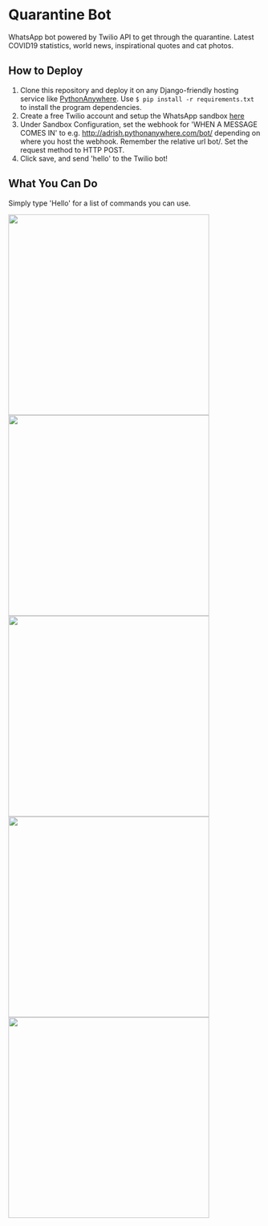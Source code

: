 # Quarantine Bot
WhatsApp bot powered by Twilio API to get through the quarantine. Latest COVID19 statistics, world news, inspirational quotes and cat photos.


## How to Deploy
1. Clone this repository and deploy it on any Django-friendly hosting service like [PythonAnywhere](https://pythonanywhere.com). Use `$ pip install -r requirements.txt` to install the program dependencies.
2. Create a free Twilio account and setup the WhatsApp sandbox [here](https://www.twilio.com/console/sms/whatsapp/sandbox)
3. Under Sandbox Configuration, set the webhook for 'WHEN A MESSAGE COMES IN' to e.g. http://adrish.pythonanywhere.com/bot/
depending on where you host the webhook. Remember the relative url bot/. Set the request method to HTTP POST.
4. Click save, and send 'hello' to the Twilio bot!

## What You Can Do
Simply type 'Hello' for a list of commands you can use.

<img src="Screenshot_20200502-152953.png" width="400"/>
<img src="Screenshot_20200502-153022.png" width="400"/>
<img src="Screenshot_20200502-153034.png" width="400"/>
<img src="Screenshot_20200502-153135.png" width="400"/>
<img src="Screenshot_20200502-153308.png" width="400"/>
